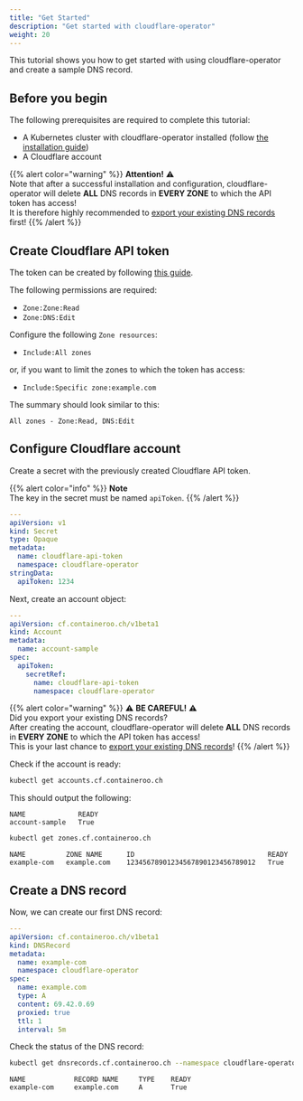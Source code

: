 ```yaml
---
title: "Get Started"
description: "Get started with cloudflare-operator"
weight: 20
---
```


This tutorial shows you how to get started with using cloudflare-operator and create a sample DNS record.

## Before you begin

The following prerequisites are required to complete this tutorial:

- A Kubernetes cluster with cloudflare-operator installed (follow [the installation guide](/docs/cloudflare-operator/installation))
- A Cloudflare account

{{% alert color="warning" %}}
**Attention!** :warning:\
Note that after a successful installation and configuration, cloudflare-operator will delete **ALL** DNS records in **EVERY ZONE** to which the API token has access!\
It is therefore highly recommended to <a href="https://developers.cloudflare.com/dns/manage-dns-records/how-to/import-and-export/#export-records" target="blank">export your existing DNS records</a> first!
{{% /alert %}}

## Create Cloudflare API token

The token can be created by following <a href="https://developers.cloudflare.com/fundamentals/api/get-started/create-token/" target="blank">this guide</a>.

The following permissions are required:

- `Zone:Zone:Read`
- `Zone:DNS:Edit`

Configure the following `Zone resources`:

- `Include:All zones`

or, if you want to limit the zones to which the token has access:

- `Include:Specific zone:example.com`

The summary should look similar to this:

`All zones - Zone:Read, DNS:Edit`

## Configure Cloudflare account

Create a secret with the previously created Cloudflare API token.

{{% alert color="info" %}}
**Note**\
The key in the secret must be named `apiToken`.
{{% /alert %}}

```yaml
---
apiVersion: v1
kind: Secret
type: Opaque
metadata:
  name: cloudflare-api-token
  namespace: cloudflare-operator
stringData:
  apiToken: 1234
```

Next, create an account object:

```yaml
---
apiVersion: cf.containeroo.ch/v1beta1
kind: Account
metadata:
  name: account-sample
spec:
  apiToken:
    secretRef:
      name: cloudflare-api-token
      namespace: cloudflare-operator
```

{{% alert color="warning" %}}
:warning: **BE CAREFUL!** :warning:\
Did you export your existing DNS records?\
After creating the account, cloudflare-operator will delete **ALL** DNS records in **EVERY ZONE** to which the API token has access!\
This is your last chance to <a href="https://developers.cloudflare.com/dns/manage-dns-records/how-to/import-and-export/#export-records" target="blank">export your existing DNS records</a>!
{{% /alert %}}

Check if the account is ready:

```bash
kubectl get accounts.cf.containeroo.ch
```

This should output the following:

```console
NAME             READY
account-sample   True
```

```bash
kubectl get zones.cf.containeroo.ch
```

```console
NAME          ZONE NAME      ID                                 READY
example-com   example.com    12345678901234567890123456789012   True
```

## Create a DNS record

Now, we can create our first DNS record:

```yaml
---
apiVersion: cf.containeroo.ch/v1beta1
kind: DNSRecord
metadata:
  name: example-com
  namespace: cloudflare-operator
spec:
  name: example.com
  type: A
  content: 69.42.0.69
  proxied: true
  ttl: 1
  interval: 5m
```

Check the status of the DNS record:

```bash
kubectl get dnsrecords.cf.containeroo.ch --namespace cloudflare-operator
```

```console
NAME            RECORD NAME     TYPE    READY
example-com     example.com     A       True
```
